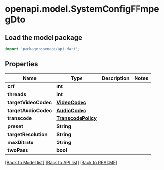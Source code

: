 # openapi.model.SystemConfigFFmpegDto

## Load the model package
```dart
import 'package:openapi/api.dart';
```

## Properties
Name | Type | Description | Notes
------------ | ------------- | ------------- | -------------
**crf** | **int** |  | 
**threads** | **int** |  | 
**targetVideoCodec** | [**VideoCodec**](VideoCodec.md) |  | 
**targetAudioCodec** | [**AudioCodec**](AudioCodec.md) |  | 
**transcode** | [**TranscodePolicy**](TranscodePolicy.md) |  | 
**preset** | **String** |  | 
**targetResolution** | **String** |  | 
**maxBitrate** | **String** |  | 
**twoPass** | **bool** |  | 

[[Back to Model list]](../README.md#documentation-for-models) [[Back to API list]](../README.md#documentation-for-api-endpoints) [[Back to README]](../README.md)


